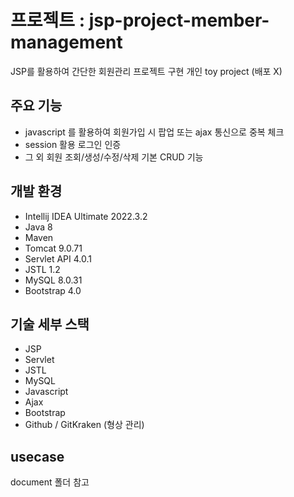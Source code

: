 # 프로젝트 : jsp-project-member-management
JSP를 활용하여 간단한 회원관리 프로젝트 구현
개인 toy project (배포 X)

## 주요 기능

* javascript 를 활용하여 회원가입 시 팝업 또는 ajax 통신으로 중복 체크
* session 활용 로그인 인증
* 그 외 회원 조회/생성/수정/삭제 기본 CRUD 기능

## 개발 환경

* Intellij IDEA Ultimate 2022.3.2
* Java 8
* Maven
* Tomcat 9.0.71
* Servlet API 4.0.1
* JSTL 1.2
* MySQL 8.0.31
* Bootstrap 4.0

## 기술 세부 스택

* JSP
* Servlet
* JSTL
* MySQL
* Javascript
* Ajax
* Bootstrap
* Github / GitKraken (형상 관리)

## usecase
document 폴더 참고
